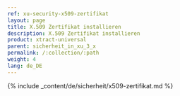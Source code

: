 ```yaml
---
ref: xu-security-x509-zertifikat
layout: page
title: X.509 Zertifikat installieren
description: X.509 Zertifikat installieren
product: xtract-universal
parent: sicherheit_in_xu_3_x
permalink: /:collection/:path
weight: 4
lang: de_DE
---
```

{% include _content/de/sicherheit/x509-zertifikat.md %}





 
